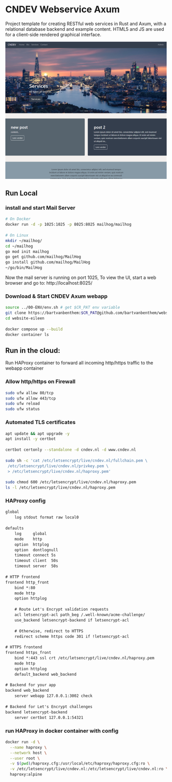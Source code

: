 # CNDEV Webservice Axum
Project template for creating RESTful web services in Rust and Axum, with a relational database backend and example content. HTML5 and JS are used for a client-side rendered graphical interface. 

![page_screen](page_screen.png)

## Run Local

### install and start Mail Server
```bash
# On Docker
docker run -d -p 1025:1025 -p 8025:8025 mailhog/mailhog

# On Linux
mkdir ~/mailhog/
cd ~/mailhog
go mod init mailhog
go get github.com/mailhog/MailHog
go install github.com/mailhog/MailHog
~/go/bin/MailHog
```
Now the mail server is running on port 1025, To view the UI, start a web browser and go to: http://localhost:8025/

### Download & Start CNDEV Axum webapp
```bash
source ../00-ENV/env.sh # get $CR_PAT env variable
git clone https://bartvanbenthem:$CR_PAT@github.com/bartvanbenthem/website-eileen.git
cd website-eileen

docker compose up --build
docker container ls
```

## Run in the cloud:
Run HAProxy container to forward all incoming http/https traffic to the webapp container

### Allow http/https on Firewall
```bash
sudo ufw allow 80/tcp
sudo ufw allow 443/tcp
sudo ufw reload
sudo ufw status
```

### Automated TLS certificates
```bash
apt update && apt upgrade -y
apt install -y certbot

certbot certonly --standalone -d cndev.nl -d www.cndev.nl

sudo sh -c 'cat /etc/letsencrypt/live/cndev.nl/fullchain.pem \
 /etc/letsencrypt/live/cndev.nl/privkey.pem \
 > /etc/letsencrypt/live/cndev.nl/haproxy.pem'

sudo chmod 600 /etc/letsencrypt/live/cndev.nl/haproxy.pem
ls -l /etc/letsencrypt/live/cndev.nl/haproxy.pem

```

### HAProxy config
```txt
global
    log stdout format raw local0

defaults
    log     global
    mode    http
    option  httplog
    option  dontlognull
    timeout connect 5s
    timeout client  50s
    timeout server  50s

# HTTP frontend
frontend http_front
    bind *:80
    mode http
    option httplog

    # Route Let's Encrypt validation requests
    acl letsencrypt-acl path_beg /.well-known/acme-challenge/
    use_backend letsencrypt-backend if letsencrypt-acl

    # Otherwise, redirect to HTTPS
    redirect scheme https code 301 if !letsencrypt-acl

# HTTPS frontend
frontend https_front
    bind *:443 ssl crt /etc/letsencrypt/live/cndev.nl/haproxy.pem
    mode http
    option httplog
    default_backend web_backend

# Backend for your app
backend web_backend
    server webapp 127.0.0.1:3002 check

# Backend for Let's Encrypt challenges
backend letsencrypt-backend
    server certbot 127.0.0.1:54321
```
### run HAProxy in docker container with config
```bash
docker run -d \
  --name haproxy \
  --network host \
  --user root \
  -v $(pwd)/haproxy.cfg:/usr/local/etc/haproxy/haproxy.cfg:ro \
  -v /etc/letsencrypt/live/cndev.nl:/etc/letsencrypt/live/cndev.nl:ro \
  haproxy:alpine
```